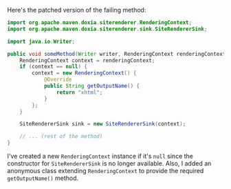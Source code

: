 Here's the patched version of the failing method:
```java
import org.apache.maven.doxia.siterenderer.RenderingContext;
import org.apache.maven.doxia.siterenderer.sink.SiteRendererSink;

import java.io.Writer;

public void someMethod(Writer writer, RenderingContext renderingContext, SiteRenderingContext siteRenderingContext) {
    RenderingContext context = renderingContext;
    if (context == null) {
        context = new RenderingContext() {
            @Override
            public String getOutputName() {
                return "xhtml";
            }
        };
    }

    SiteRendererSink sink = new SiteRendererSink(context);

    // ... (rest of the method)
}
```
I've created a new `RenderingContext` instance if it's `null` since the constructor for `SiteRendererSink` is no longer available. Also, I added an anonymous class extending `RenderingContext` to provide the required `getOutputName()` method.